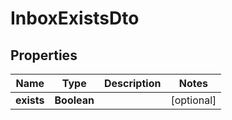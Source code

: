 

# InboxExistsDto

## Properties

Name | Type | Description | Notes
------------ | ------------- | ------------- | -------------
**exists** | **Boolean** |  |  [optional]



